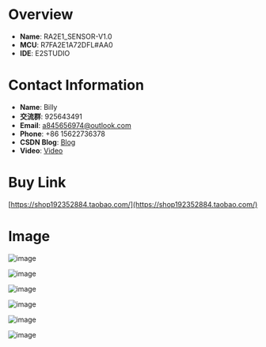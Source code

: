 # Overview
- **Name**: RA2E1_SENSOR-V1.0
- **MCU**: R7FA2E1A72DFL#AA0
- **IDE**: E2STUDIO


# Contact Information

- **Name**: Billy
- **交流群**: 925643491
- **Email**: a845656974@outlook.com
- **Phone**: +86 15622736378
- **CSDN Blog**: [Blog](https://blog.csdn.net/xinzuofang)
- **Video**: [Video](https://space.bilibili.com/3546563710290070)



# Buy Link
[https://shop192352884.taobao.com/](https://shop192352884.taobao.com/)


# Image


![image](https://github.com/user-attachments/assets/b4edae13-bc97-4a60-826a-65708b188d4f)


![image](https://github.com/user-attachments/assets/2b765e84-db7e-4114-9cb3-f3bf80f2e411)


![image](https://github.com/user-attachments/assets/2a996f1b-7d6a-4e94-862f-190c39693c66)


![image](https://github.com/user-attachments/assets/3806ee6c-2e01-4056-9a12-439ea401be38)

![image](https://github.com/user-attachments/assets/ebadc3b1-4405-40c2-852e-f18ef568fc8f)



![image](https://github.com/user-attachments/assets/8e36c112-1a15-4a84-89cb-8b94da278440)






























